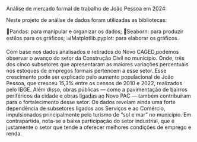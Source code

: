 Análise de mercado formal de trabalho de João Pessoa em 2024:

Neste projeto de análise de dados foram utilizadas as bibliotecas:

🔢Pandas: para manipular e organizar os dados;
🔵Seaborn: para produzir estilos para os gráficos;
📊Matplotlib.pyplot: para elaborar os gráficos.

Com base nos dados analisados e retirados do Novo CAGED,podemos observar o avanço do setor da Construção Civil no município. Onde, três dos cinco subsetores que apresentaram as maiores variações percentuais nos estoques de empregos formais pertencem a esse setor. Esse crescimento pode ser explicado pelo aumento populacional de João Pessoa, que cresceu 15,3% entre os censos de 2010 e 2022, realizados pelo IBGE. Além disso, obras públicas — como a pavimentação de bairros periféricos da cidade e obras ligadas ao Novo PAC — também contribuíram para o fortalecimento desse setor.
Os dados revelam ainda uma forte dependência de subsetores ligados aos Serviços e ao Comércio, impulsionados principalmente pelo turismo de “sol e mar” no município. Em contrapartida, nota-se a baixa participação do setor industrial, que é justamente o setor que tende a oferecer melhores condições de emprego e renda.
